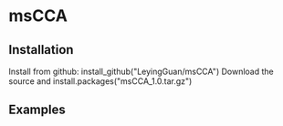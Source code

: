 # msCCA

## Installation
Install from github:
install_github("LeyingGuan/msCCA")
Download the source and 
install.packages("msCCA_1.0.tar.gz")

## Examples
